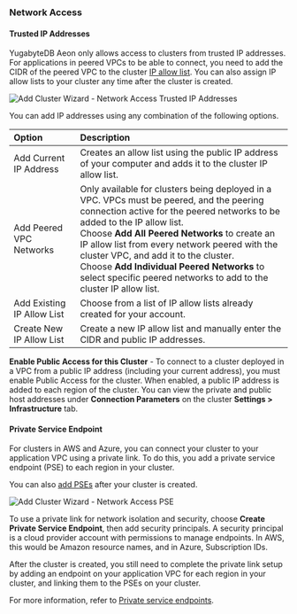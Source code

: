 <!--
+++
private = true
block_indexing = true
+++
-->

### Network Access

#### Trusted IP Addresses

YugabyteDB Aeon only allows access to clusters from trusted IP addresses. For applications in peered VPCs to be able to connect, you need to add the CIDR of the peered VPC to the cluster [IP allow list](../../../cloud-secure-clusters/add-connections/). You can also assign IP allow lists to your cluster any time after the cluster is created.

![Add Cluster Wizard - Network Access Trusted IP Addresses](/images/yb-cloud/cloud-addcluster-networkaccess.png)

You can add IP addresses using any combination of the following options.

| Option | Description |
| :----- | :---------- |
| Add Current IP Address | Creates an allow list using the public IP address of your computer and adds it to the cluster IP allow list. |
| Add Peered VPC Networks | Only available for clusters being deployed in a VPC. VPCs must be peered, and the peering connection active for the peered networks to be added to the IP allow list.<br>Choose **Add All Peered Networks** to create an IP allow list from every network peered with the cluster VPC, and add it to the cluster.<br>Choose **Add Individual Peered Networks** to select specific peered networks to add to the cluster IP allow list. |
| Add Existing IP Allow List | Choose from a list of IP allow lists already created for your account. |
| Create New IP Allow List | Create a new IP allow list and manually enter the CIDR and public IP addresses. |

**Enable Public Access for this Cluster** - To connect to a cluster deployed in a VPC from a public IP address (including your current address), you must enable Public Access for the cluster. When enabled, a public IP address is added to each region of the cluster. You can view the private and public host addresses under **Connection Parameters** on the cluster **Settings > Infrastructure** tab.

#### Private Service Endpoint

For clusters in AWS and Azure, you can connect your cluster to your application VPC using a private link. To do this, you add a private service endpoint (PSE) to each region in your cluster.

You can also [add PSEs](../../cloud-vpcs/cloud-add-endpoint/) after your cluster is created.

![Add Cluster Wizard - Network Access PSE](/images/yb-cloud/cloud-addcluster-networkaccess-pse.png)

To use a private link for network isolation and security, choose **Create Private Service Endpoint**, then add security principals. A security principal is a cloud provider account with permissions to manage endpoints. In AWS, this would be Amazon resource names, and in Azure, Subscription IDs.

After the cluster is created, you still need to complete the private link setup by adding an endpoint on your application VPC for each region in your cluster, and linking them to the PSEs on your cluster.

For more information, refer to [Private service endpoints](../../cloud-vpcs/cloud-add-endpoint/).
